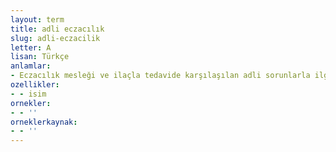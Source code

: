 ```yaml
---
layout: term
title: adli eczacılık
slug: adli-eczacilik
letter: A
lisan: Türkçe
anlamlar:
- Eczacılık mesleği ve ilaçla tedavide karşılaşılan adli sorunlarla ilgili bilim dalı
ozellikler:
- - isim
ornekler:
- - ''
orneklerkaynak:
- - ''
---
```

